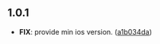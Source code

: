 ## 1.0.1

 - **FIX**: provide min ios version. ([a1b034da](https://github.com/cypherstack/cs_salvium/commit/a1b034daeb11896d4fbe7253a78d22e660c34524))

